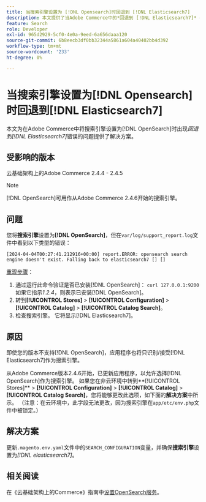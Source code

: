 ```yaml
---
title: 当搜索引擎设置为 [!DNL Opensearch]时回退到 [!DNL Elasticsearch7]
description: 本文提供了当Adobe Commerce中的*回退到 [!DNL Elasticsearch7]* error occurs when the search engine is set to [!DNL OpenSearch] 时问题的解决方案。
feature: Search
role: Developer
exl-id: 965d2929-5cf0-4e0a-9eed-6a656daaa120
source-git-commit: 6b8eecb3df0bb32344a5861a604a40402bb4d392
workflow-type: tm+mt
source-wordcount: '233'
ht-degree: 0%

---
```


# 当搜索引擎设置为[!DNL Opensearch]时回退到[!DNL Elasticsearch7]

本文为在Adobe Commerce中将搜索引擎设置为[!DNL OpenSearch]时出现&#x200B;*回退到[!DNL Elasticsearch7]*&#x200B;错误的问题提供了解决方案。

## 受影响的版本

云基础架构上的Adobe Commerce 2.4.4 - 2.4.5

>[!NOTE]
>
>[!DNL OpenSearch]可用作从Adobe Commerce 2.4.6开始的搜索引擎。

## 问题

您将&#x200B;**搜索引擎**&#x200B;设置为&#x200B;**[!DNL OpenSearch]**，但在`var/log/support_report.log`文件中看到以下类型的错误：

```[2024-04-04T00:27:41.212916+00:00] report.ERROR: opensearch search engine doesn't exist. Falling back to elasticsearch7 [] []```

<u>重现步骤</u>：

1. 通过运行此命令验证是否已安装[!DNL OpenSearch]： `curl 127.0.0.1:9200`<br>
如果它指示*1.2.4*，则表示已安装[!DNL OpenSearch]。
1. 转到&#x200B;**[!UICONTROL Stores]** > **[!UICONTROL Configuration]** > **[!UICONTROL Catalog]** > **[!UICONTROL Catalog Search]**。
1. 检查搜索引擎。 它将显示[!DNL Elasticsearch7]。

## 原因

即使您的版本不支持[!DNL OpenSearch]，应用程序也将只识别/接受[!DNL Elasticsearch7]作为搜索引擎。

从Adobe Commerce版本2.4.6开始，已更新应用程序，以允许选择[!DNL OpenSearch]作为搜索引擎。
如果您在非云环境中转到**[!UICONTROL Stores]** > **[!UICONTROL Configuration]** > **[!UICONTROL Catalog]** > **[!UICONTROL Catalog Search]**，您将能够更改此选项，如下面的&#x200B;**解决方案**中所示。
（注意：在云环境中，此字段无法更改，因为搜索引擎在`app/etc/env.php`文件中被锁定。）

## 解决方案

更新`.magento.env.yaml`文件中的`SEARCH_CONFIGURATION`变量，并确保&#x200B;**搜索引擎**&#x200B;设置为&#x200B;*[!DNL elasticsearch7]*。

## 相关阅读

在《云基础架构上的Commerce》指南中[设置OpenSearch服务](https://experienceleague.adobe.com/docs/commerce-cloud-service/user-guide/configure/service/opensearch.html)。
